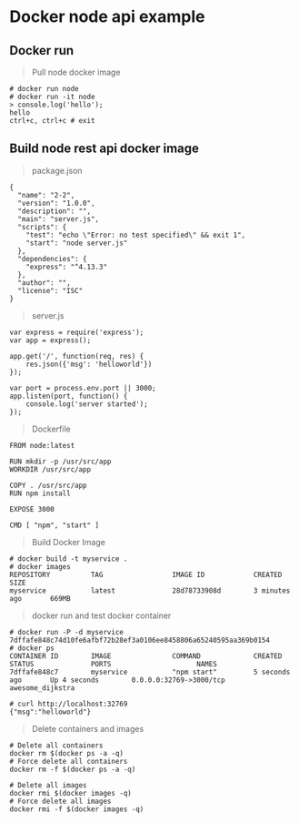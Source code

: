 # Docker node api example

## Docker run

> Pull node docker image

```
# docker run node
# docker run -it node
> console.log('hello');
hello
ctrl+c, ctrl+c # exit
```

## Build node rest api docker image

> package.json

```
{
  "name": "2-2",
  "version": "1.0.0",
  "description": "",
  "main": "server.js",
  "scripts": {
    "test": "echo \"Error: no test specified\" && exit 1",
    "start": "node server.js"
  },
  "dependencies": {
    "express": "^4.13.3"
  },
  "author": "",
  "license": "ISC"
}
```

> server.js 

```
var express = require('express');
var app = express();

app.get('/', function(req, res) {
	res.json({'msg': 'helloworld'})
});

var port = process.env.port || 3000;
app.listen(port, function() {
	console.log('server started');
});
```

> Dockerfile
 
```
FROM node:latest

RUN mkdir -p /usr/src/app
WORKDIR /usr/src/app

COPY . /usr/src/app
RUN npm install

EXPOSE 3000

CMD [ "npm", "start" ]
```

> Build Docker Image

```
# docker build -t myservice .
# docker images
REPOSITORY          TAG                 IMAGE ID            CREATED             SIZE
myservice           latest              28d78733908d        3 minutes ago       669MB
```

> docker run and test docker container

```
# docker run -P -d myservice
7dffafe848c74d10fe6afbf72b28ef3a0106ee8458806a65240595aa369b0154
# docker ps
CONTAINER ID        IMAGE               COMMAND             CREATED             STATUS              PORTS                     NAMES
7dffafe848c7        myservice           "npm start"         5 seconds ago       Up 4 seconds        0.0.0.0:32769->3000/tcp   awesome_dijkstra

# curl http://localhost:32769
{"msg":"helloworld"}
```

> Delete containers and images

```
# Delete all containers
docker rm $(docker ps -a -q)
# Force delete all containers
docker rm -f $(docker ps -a -q)

# Delete all images
docker rmi $(docker images -q)
# Force delete all images
docker rmi -f $(docker images -q)
```
